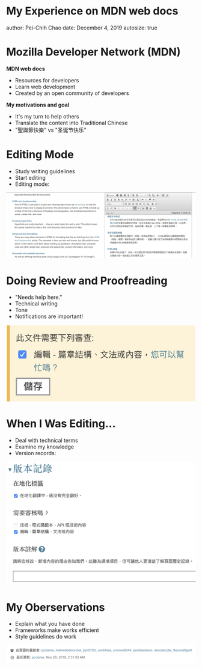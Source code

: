 My Experience on MDN web docs
========================================================
author: Pei-Chih Chao
date: December 4, 2019
autosize: true

Mozilla Developer Network (MDN)
========================================================

**MDN web docs**
- Resources for developers
- Learn web development
- Created by an open community of developers

**My motivations and goal**
- It's my turn to help others
- Translate the content into Traditional Chinese
- "聖誕節快樂" vs "圣诞节快乐"

Editing Mode
========================================================
- Study writing guidelines
- Start editing
- Editing mode:

![](./figures/editMode.png)

Doing Review and Proofreading
========================================================
- "Needs help here."
- Technical writing
- Tone
- Notifications are important!

![](./figures/structureNotification.png)

When I Was Editing...
========================================================
- Deal with technical terms
- Examine my knowledge
- Version records:

![](./figures/versionRecords.png)

My Oberservations
========================================================
- Explain what you have done
- Frameworks make works efficient
- Style guidelines do work

![](./figures/contributors.png)
